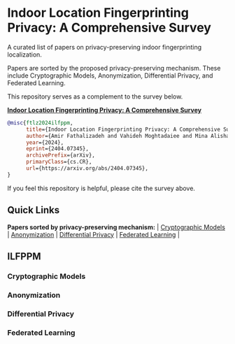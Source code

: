 # Indoor Location Fingerprinting Privacy: A Comprehensive Survey

A curated list of papers on privacy-preserving indoor fingerprinting localization.

Papers are sorted by the proposed privacy-preserving mechanism. 
These include Cryptographic Models, Anonymization, Differential Privacy, and Federated Learning.

This repository serves as a complement to the survey below.

[**Indoor Location Fingerprinting Privacy: A Comprehensive Survey**](https://arxiv.org/pdf/2404.07345) 

````bibtex
@misc{ftlz2024ilfppm,
      title={Indoor Location Fingerprinting Privacy: A Comprehensive Survey}, 
      author={Amir Fathalizadeh and Vahideh Moghtadaiee and Mina Alishahi},
      year={2024},
      eprint={2404.07345},
      archivePrefix={arXiv},
      primaryClass={cs.CR},
      url={https://arxiv.org/abs/2404.07345}, 
}
````

If you feel this repository is helpful, please cite the survey above.

## Quick Links
**Papers sorted by privacy-preserving mechanism:** | [Cryptographic Models](#cryptographic-models) | [Anonymization](#anonymization) | [Differential Privacy](#differential-privacy) | [Federated Learning](#federated-learning) | 

## ILFPPM

### Cryptographic Models

### Anonymization

### Differential Privacy

### Federated Learning
